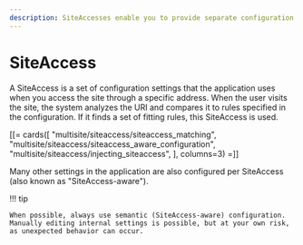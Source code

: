 ```yaml
---
description: SiteAccesses enable you to provide separate configuration for each site in a multisite setup.
---
```


# SiteAccess

A SiteAccess is a set of configuration settings that the application uses when you access the site through a specific address.
When the user visits the site, the system analyzes the URI and compares it to rules specified in the configuration.
If it finds a set of fitting rules, this SiteAccess is used.

[[= cards([
    "multisite/siteaccess/siteaccess_matching",
    "multisite/siteaccess/siteaccess_aware_configuration",
    "multisite/siteaccess/injecting_siteaccess",
], columns=3) =]]

Many other settings in the application are also configured per SiteAccess (also known as "SiteAccess-aware").

!!! tip

    When possible, always use semantic (SiteAccess-aware) configuration.
    Manually editing internal settings is possible, but at your own risk, as unexpected behavior can occur.
